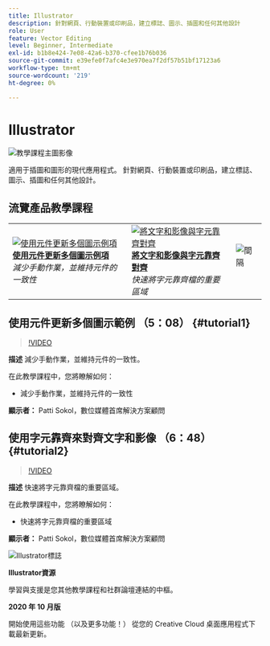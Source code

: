 ```yaml
---
title: Illustrator
description: 針對網頁、行動裝置或印刷品，建立標誌、圖示、插圖和任何其他設計
role: User
feature: Vector Editing
level: Beginner, Intermediate
exl-id: b1b8e424-7e08-42a6-b370-cfee1b76b036
source-git-commit: e39efe0f7afc4e3e970ea7f2df57b51bf17123a6
workflow-type: tm+mt
source-wordcount: '219'
ht-degree: 0%

---
```


# Illustrator

![教學課程主圖影像](../assets/Illustrator.jpg)

適用于插圖和圖形的現代應用程式。 針對網頁、行動裝置或印刷品，建立標誌、圖示、插圖和任何其他設計。

## 流覽產品教學課程

<table style="table-layout:fixed">
<tr>
 <td>
   <a href="illustrator.md#tutorial1">
      <img alt="使用元件更新多個圖示例項" src="../assets/Illustrator_symbols_sokol_thumbnail.jpg" />
   </a>
    <div>
   <a href="illustrator.md#tutorial1"><strong>使用元件更新多個圖示例項</strong></a>
    </div>
    <em>減少手動作業，並維持元件的一致性</em>
    <br>
  </td>
  <td>
    <a href="illustrator.md#tutorial2">
        <img alt="將文字和影像與字元靠齊對齊" src="../assets/illustrator_glyphAlign_sokol_thumbnail.jpg" />
    </a>
    <div>
    <a href="illustrator.md#tutorial2"><strong>將文字和影像與字元靠齊對齊</strong></a>
    </div>
    <em>快速將字元靠齊檔的重要區域</em>
    <br>
  </td>
  <td>
    <img alt="間隔" src="../assets/Whitespacer.png" />
    <div>
    <br>
  </td>
</tr>
</table>

## 使用元件更新多個圖示範例 （5：08） {#tutorial1}

>[!VIDEO](https://video.tv.adobe.com/v/326816?hidetitle=true)

**描述**
減少手動作業，並維持元件的一致性。

在此教學課程中，您將瞭解如何：
* 減少手動作業，並維持元件的一致性

**顯示者：**
Patti Sokol，數位媒體首席解決方案顧問

## 使用字元靠齊來對齊文字和影像 （6：48） {#tutorial2}

>[!VIDEO](https://video.tv.adobe.com/v/326817?hidetitle=true)

**描述**
快速將字元靠齊檔的重要區域。

在此教學課程中，您將瞭解如何：
* 快速將字元靠齊檔的重要區域

**顯示者：**
Patti Sokol，數位媒體首席解決方案顧問

![Illustrator標誌](../assets/ai_appicon_96.png)

**Illustrator資源**

[](https://helpx.adobe.com/support/illustrator.html)學習與支援是您其他教學課程和社群論壇連結的中樞。

**2020 年 10 月版**

開始使用這些功能 （以及更多功能！） 從您的 Creative Cloud 桌面應用程式下載最新更新。
